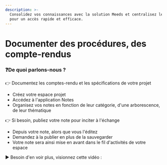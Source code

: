 ```yaml
---
description: >-
  Consolidez vos connaissances avec la solution Meeds et centralisez les infos
  pour un accès rapide et efficace.
---
```


# Documenter des procédures, des compte-rendus

### :question:De quoi parlons-nous ?

👉 Documentez les comptes-rendu et les spécifications de votre projet

* Créez votre espace projet
* Accédez à l'application Notes
* Organisez vos notes en fonction de leur catégorie, d'une arborescence, de leur thématique

👉 Si besoin, publiez votre note pour inciter à l'échange

* Depuis votre note, alors que vous l'éditez
* Demandez à la publier en plus de la sauvegarder
* Votre note sera ainsi mise en avant dans le fil d'activités de votre espace

▶ Besoin d'en voir plus, visionnez cette vidéo :&#x20;
